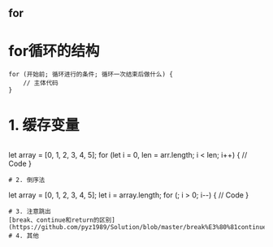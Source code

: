 for
---------
# for循环的结构
```
for (开始前; 循环进行的条件; 循环一次结束后做什么) {
    // 主体代码 
}
```
# 1. 缓存变量
```

```
let array = [0, 1, 2, 3, 4, 5];
for (let i = 0, len = arr.length; i < len; i++) {
    // Code
} 
```
# 2. 倒序法
```
let array = [0, 1, 2, 3, 4, 5];
let i = array.length;
for (; i > 0; i--) {
    // Code
}
```
# 3. 注意跳出
[break、continue和return的区别](https://github.com/pyz1989/Solution/blob/master/break%E3%80%81continue%E5%92%8Creturn%E7%9A%84%E5%8C%BA%E5%88%AB.md)
# 4. 其他
